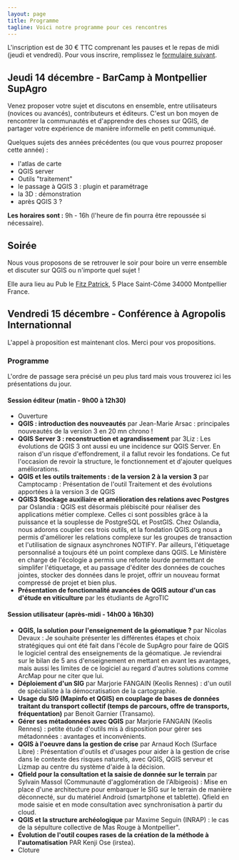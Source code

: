 ```yaml
---
layout: page
title: Programme
tagline: Voici notre programme pour ces rencontres
---
```


<!-- Vous trouverez ici au cours du mois de novembre le programme de ces deux jours. Le formulaire pour [proposer des présentations est disponible](presentation.html). -->

L'inscription est de 30 € TTC comprenant les pauses et le repas de midi (jeudi et vendredi). Pour vous inscrire, remplissez le [formulaire suivant](z25_inscription.html).

## Jeudi 14 décembre - BarCamp à Montpellier SupAgro

Venez proposer votre sujet et discutons en ensemble, entre utilisateurs (novices ou avancés), contributeurs et éditeurs. C'est un bon moyen de rencontrer la communautés et d'apprendre des choses sur QGIS, de partager votre expérience de manière informelle en petit communiqué.

Quelques sujets des années précédentes (ou que vous pourrez proposer cette année) :

* l'atlas de carte
* QGIS server
* Outils "traitement"
* le passage à QGIS 3 : plugin et paramétrage
* la 3D : démonstration
* après QGIS 3 ?

**Les horaires sont :** 9h - 16h (l'heure de fin pourra être repoussée si nécessaire).

## Soirée

Nous vous proposons de se retrouver le soir pour boire un verre ensemble et discuter sur QGIS ou n'importe quel sujet !

Elle aura lieu au Pub le [Fitz Patrick](http://www.fitzpatricksirishpub.com/),  5 Place Saint-Côme 34000 Montpellier France.

## Vendredi 15 décembre - Conférence à Agropolis Internationnal

L'appel à proposition est maintenant clos. Merci pour vos propositions.

### Programme

L'ordre de passage sera précisé un peu plus tard mais vous trouverez ici les présentations du jour.

#### Session éditeur (matin - 9h00 à 12h30)

* Ouverture
* **QGIS : introduction des nouveautés** par Jean-Marie Arsac : principales nouveautés de la version 3 en 20 mn chrono !
* **QGIS Server 3 : reconstruction et agrandissement** par 3Liz : Les évolutions de QGIS 3 ont aussi eu une incidence sur QGIS Server. En raison d'un risque d'effondrement, il a fallut revoir les fondations. Ce fut l'occasion de revoir la structure, le fonctionnement et d'ajouter quelques améliorations.
* **QGIS et les outils traitements : de la version 2 à la version 3** par Camptocamp : Présentation de l'outil Traitement et des évolutions apportées à la version 3 de QGIS
* **QGIS3 Stockage auxiliaire et amélioration des relations avec Postgres** par Oslandia : QGIS est désormais plébiscité pour réaliser des applications métier complexe. Celles ci sont possibles grâce à la puissance et la souplesse de PostgreSQL et PostGIS. Chez Oslandia, nous adorons coupler ces trois outils, et la fondation QGIS.org nous a permis d'améliorer les relations complexe sur les groupes de transaction et l'utilisation de signaux asynchrones NOTIFY. Par ailleurs, l'étiquetage personnalisé a toujours été un point complexe dans QGIS. Le Ministère en charge de l'écologie a permis une refonte lourde permettant de simplifer l'étiquetage, et au passage d'éditer des données de couches jointes, stocker des données dans le projet, offrir un nouveau format compressé de projet et bien plus. 
* **Présentation de fonctionnalité avancées de QGIS autour d'un cas d'étude en viticulture** par les étudiants de AgroTIC

#### Session utilisateur (après-midi - 14h00 à 16h30)

* **QGIS, la solution pour l'enseignement de la géomatique ?** par Nicolas Devaux : Je souhaite présenter les différentes étapes et choix stratégiques qui ont été fait dans l'école de SupAgro pour faire de QGIS le logiciel central des enseignements de la géomatique. Je reviendrai sur le bilan de 5 ans d'enseignement en mettant en avant les avantages, mais aussi les limites de ce logiciel au regard d'autres solutions comme ArcMap pour ne citer que lui.
* **Déploiement d'un SIG** par Marjorie FANGAIN (Keolis Rennes) : d'un outil de spécialiste à la démocratisation 
de la cartographie.
* **Usage du SIG (Mapinfo et QGIS) en couplage de bases de données traitant du transport collectif (temps de parcours, offre de transports, fréquentation)** par Benoit Garnier (Transamo).
* **Gérer ses métadonnées avec QGIS** par Marjorie FANGAIN (Keolis Rennes) : petite étude d'outils mis à disposition pour gérer ses métadonnées : avantages et inconvénients.
* **QGIS à l'oeuvre dans la gestion de crise** par Arnaud Koch (Surface Libre) : Présentation d'outils et d'usages pour aider à la gestion de crise dans le contexte des risques naturels, avec QGIS, QGIS serveur et Lizmap au centre du système d'aide à la décision. 
* **Qfield pour la consultation et la saisie de donnée sur le terrain** par Sylvain Massol (Communauté d'agglomération de l'Albigeois) : Mise en place d'une architecture pour embarquer le SIG sur le terrain de manière déconnecté, sur du matériel Android (smartphone et tablette). Qfield en mode saisie et en mode consultation avec synchronisation à partir du cloud.
* **QGIS et la structure archéologique** par Maxime Seguin (INRAP) : le cas de la sépulture collective de Mas Rouge à Montpellier".
* **Évolution de l'outil coupes rases de la création de la méthode à l'automatisation** PAR Kenji Ose (irstea).
* Cloture
